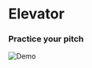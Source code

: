# Elevator

### Practice your pitch

![Demo](https://media.giphy.com/media/wsWRNJBRn8EPhNQdZY/giphy.gif)
